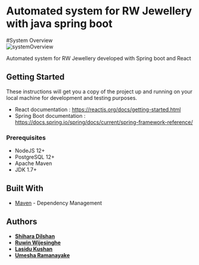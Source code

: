 # Automated system for RW Jewellery with java spring boot

#System Overview<br>
<img alt="systemOverview" src="https://raw.githubusercontent.com/Shihara-Dilshan/RW-Jewellery-Automated-System-React-SpringBoot/master/itp-project/System%20Overview.png"></img>

Automated system for RW Jewellery developed with Spring boot and React

## Getting Started

These instructions will get you a copy of the project up and running on your local machine for development and testing purposes.

* React documentation : https://reactjs.org/docs/getting-started.html
* Spring Boot documentation : https://docs.spring.io/spring/docs/current/spring-framework-reference/

### Prerequisites

* NodeJS 12+
* PostgreSQL 12+
* Apache Maven
* JDK 1.7+


## Built With

* [Maven](https://maven.apache.org/) - Dependency Management


## Authors

* **[Shihara Dilshan](https://github.com/Shihara-Dilshan)**
* **[Ruwin Wijesinghe](https://github.com/ruvinwijesinghe)**
* **[Lasidu Kushan](https://github.com/lasindukushan)**
* **[Umesha Ramanayake](https://github.com/umesha-D)**

